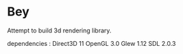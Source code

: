 Bey
===

Attempt to build 3d rendering library.

dependencies : 
Direct3D 11
OpenGL 3.0
Glew 1.12
SDL 2.0.3